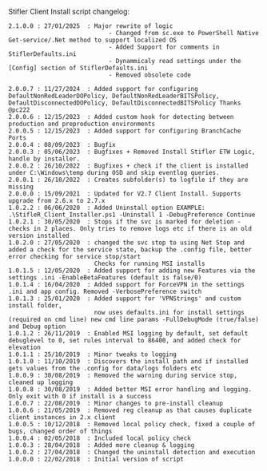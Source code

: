 Stifler Client Install script changelog:

    2.1.0.0 : 27/01/2025  : Major rewrite of logic
                                - Changed from sc.exe to PowerShell Native Get-service/.Net method to support localized OS
                                - Added Support for comments in StiflerDefaults.ini
                                - Dynammicaly read settings under the [Config] section of StiflerDefaults.ini
                                - Removed obsolete code
    
    2.0.0.7 : 11/27/2024  : Added support for configuring DefaultNonRedLeaderDOPolicy, DefaultNonRedLeaderBITSPolicy, DefaultDisconnectedDOPolicy, DefaultDisconnectedBITSPolicy Thanks @pc222
    2.0.0.6 : 12/15/2023  : Added custom hook for detecting between production and preproduction environments
    2.0.0.5 : 12/15/2023  : Added support for configuring BranchCache Ports
    2.0.0.4 : 08/09/2023  : Bugfix
    2.0.0.3 : 05/06/2023  : Bugfixes + Removed Install Stifler ETW Logic, handle by installer. 
    2.0.0.2 : 26/10/2022  : Bugfixes + check if the client is installed under C:\Windows\temp during OSD and skip eventlog queries.
    2.0.0.1 : 26/10/2022  : Creates subfolder(s) to logfile if they are missing
    2.0.0.0 : 15/09/2021  : Updated for V2.7 Client Install. Supports upgrade from 2.6.x to 2.7.x
    1.0.2.2 : 06/06/2020  : Added Uninstall option EXAMPLE: .\StifleR_Client_Installer.ps1 -Uninstall 1 -DebugPreference Continue
    1.0.2.1 : 30/05/2020  : Stops if the svc is marked for deletion - checks in 2 places. Only tries to remove logs etc if there is an old version installed
    1.0.2.0 : 27/05/2020  : changed the svc stop to using Net Stop and added a check for the service state, backup the .config file, better error checking for service stop/start
                            Checks for running MSI installs
    1.0.1.5 : 12/05/2020  : Added support for adding new Features via the settings .ini -EnableBetaFeatures (default is false/0)
    1.0.1.4 : 16/04/2020  : Added support for ForceVPN in the settings .ini and app config. Removed -VerbosePreference switch
    1.0.1.3 : 25/01/2020  : Added support for 'VPNStrings' and custom install folder, 
                            now uses defaults.ini for install settings (required on cmd line) new cmd line params -FullDebugMode (true/false) and Debug option
    1.0.1.2 : 26/11/2019  : Enabled MSI logging by default, set default debuglevel to 0, set rules interval to 86400, and added check for elevation
    1.0.1.1 : 25/10/2019  : Minor tweaks to logging
    1.0.1.0 : 11/10/2019  : Discovers the install path and if installed gets values from the .config for data/logs folders etc
    1.0.0.9 : 30/08/2019  : Removed the warning during service stop, cleaned up logging
    1.0.0.8 : 30/08/2019  : Added better MSI error handling and logging. Only exit with 0 if install is a success
    1.0.0.7 : 22/08/2019  : Minor changes to pre-install cleanup
    1.0.0.6 : 21/05/2019  : Removed reg cleanup as that causes duplicate client instances in 2.x client
    1.0.0.5 : 10/12/2018  : Removed local policy check, fixed a couple of bugs, changed order of things
    1.0.0.4 : 02/05/2018  : Included local policy check    
    1.0.0.3 : 28/04/2018  : Added more cleanup & logging                            
    1.0.0.2 : 27/04/2018  : Changed the uninstall detection and execution 
    1.0.0.0 : 22/02/2018  : Initial version of script 
